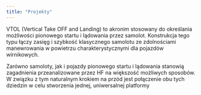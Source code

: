 ```yaml
---
title: "Projekty"
---
```


VTOL (Vertical Take OFF and Landing) to akronim stosowany do określania możliwości pionowego startu i lądowania przez samolot. Konstrukcja tego typu łączy zasięg i szybkość klasycznego samolotu ze zdolnościami manewrowania w powietrzu charakterystycznymi dla pojazdów wirnikowych.

Zarówno samoloty, jak i pojazdy pionowego startu i lądowania stanowią zagadnienia przeanalizowane przez HF na większość możliwych sposobów. W związku z tym naturalnym krokiem na przód jest połączenie obu tych dziedzin w celu stworzenia jednej, uniwersalnej platformy
